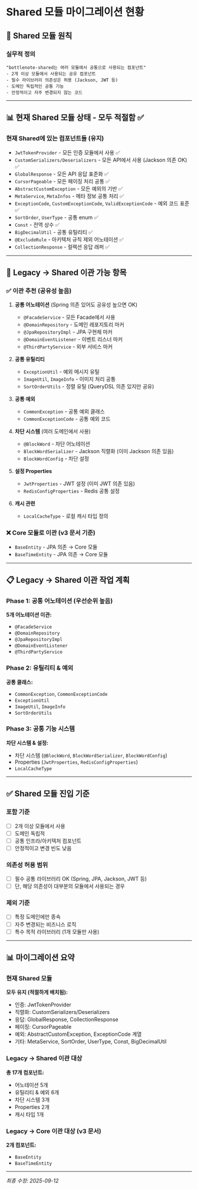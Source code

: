 # Shared 모듈 마이그레이션 현황

## 🎯 Shared 모듈 원칙

### 실무적 정의

```
"bottlenote-shared는 여러 모듈에서 공통으로 사용되는 컴포넌트"
- 2개 이상 모듈에서 사용되는 공유 컴포넌트
- 필수 라이브러리 의존성은 허용 (Jackson, JWT 등)
- 도메인 독립적인 공통 기능
- 안정적이고 자주 변경되지 않는 코드
```

---

## 📊 현재 Shared 모듈 상태 - 모두 적절함 ✅

### 현재 Shared에 있는 컴포넌트들 (유지)

- `JwtTokenProvider` - 모든 인증 모듈에서 사용 ✅
- `CustomSerializers/Deserializers` - 모든 API에서 사용 (Jackson 의존 OK) ✅
- `GlobalResponse` - 모든 API 응답 표준화 ✅
- `CursorPageable` - 모든 페이징 처리 공통 ✅
- `AbstractCustomException` - 모든 예외의 기반 ✅
- `MetaService`, `MetaInfos` - 메타 정보 공통 처리 ✅
- `ExceptionCode`, `CustomExceptionCode`, `ValidExceptionCode` - 예외 코드 표준 ✅
- `SortOrder`, `UserType` - 공통 enum ✅
- `Const` - 전역 상수 ✅
- `BigDecimalUtil` - 공통 유틸리티 ✅
- `@ExcludeRule` - 아키텍처 규칙 제외 어노테이션 ✅
- `CollectionResponse` - 컬렉션 응답 래퍼 ✅

---

## 🔄 Legacy → Shared 이관 가능 항목

### ✅ 이관 추천 (공유성 높음)

1. **공통 어노테이션** (Spring 의존 있어도 공유성 높으면 OK)
	- `@FacadeService` - 모든 Facade에서 사용
	- `@DomainRepository` - 도메인 레포지토리 마커
	- `@JpaRepositoryImpl` - JPA 구현체 마커
	- `@DomainEventListener` - 이벤트 리스너 마커
	- `@ThirdPartyService` - 외부 서비스 마커

2. **공통 유틸리티**
	- `ExceptionUtil` - 예외 메시지 유틸
	- `ImageUtil`, `ImageInfo` - 이미지 처리 공통
	- `SortOrderUtils` - 정렬 유틸 (QueryDSL 의존 있지만 공유)

3. **공통 예외**
	- `CommonException` - 공통 예외 클래스
	- `CommonExceptionCode` - 공통 예외 코드

4. **차단 시스템** (여러 도메인에서 사용)
	- `@BlockWord` - 차단 어노테이션
	- `BlockWordSerializer` - Jackson 직렬화 (이미 Jackson 의존 있음)
	- `BlockWordConfig` - 차단 설정

5. **설정 Properties**
	- `JwtProperties` - JWT 설정 (이미 JWT 의존 있음)
	- `RedisConfigProperties` - Redis 공통 설정

6. **캐시 관련**
	- `LocalCacheType` - 로컬 캐시 타입 정의

### ❌ Core 모듈로 이관 (v3 문서 기준)

- `BaseEntity` - JPA 의존 → Core 모듈
- `BaseTimeEntity` - JPA 의존 → Core 모듈

---

## 📋 Legacy → Shared 이관 작업 계획

### Phase 1: 공통 어노테이션 (우선순위 높음)

**5개 어노테이션 이관:**

- `@FacadeService`
- `@DomainRepository`
- `@JpaRepositoryImpl`
- `@DomainEventListener`
- `@ThirdPartyService`

### Phase 2: 유틸리티 & 예외

**공통 클래스:**

- `CommonException`, `CommonExceptionCode`
- `ExceptionUtil`
- `ImageUtil`, `ImageInfo`
- `SortOrderUtils`

### Phase 3: 공통 기능 시스템

**차단 시스템 & 설정:**

- 차단 시스템 (`@BlockWord`, `BlockWordSerializer`, `BlockWordConfig`)
- Properties (`JwtProperties`, `RedisConfigProperties`)
- `LocalCacheType`

---

## ✅ Shared 모듈 진입 기준

### 포함 기준

- [ ] 2개 이상 모듈에서 사용
- [ ] 도메인 독립적
- [ ] 공통 인프라/아키텍처 컴포넌트
- [ ] 안정적이고 변경 빈도 낮음

### 의존성 허용 범위

- [ ] 필수 공통 라이브러리 OK (Spring, JPA, Jackson, JWT 등)
- [ ] 단, 해당 의존성이 대부분의 모듈에서 사용되는 경우

### 제외 기준

- [ ] 특정 도메인에만 종속
- [ ] 자주 변경되는 비즈니스 로직
- [ ] 특수 목적 라이브러리 (1개 모듈만 사용)

---

## 📊 마이그레이션 요약

### 현재 Shared 모듈

**모두 유지 (적절하게 배치됨):**

- 인증: JwtTokenProvider
- 직렬화: CustomSerializers/Deserializers
- 응답: GlobalResponse, CollectionResponse
- 페이징: CursorPageable
- 예외: AbstractCustomException, ExceptionCode 계열
- 기타: MetaService, SortOrder, UserType, Const, BigDecimalUtil

### Legacy → Shared 이관 대상

**총 17개 컴포넌트:**

- 어노테이션 5개
- 유틸리티 & 예외 6개
- 차단 시스템 3개
- Properties 2개
- 캐시 타입 1개

### Legacy → Core 이관 대상 (v3 문서)

**2개 컴포넌트:**

- `BaseEntity`
- `BaseTimeEntity`

---

*최종 수정: 2025-09-12*
